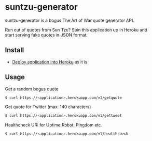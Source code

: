 # suntzu-generator

suntzu-generator is a bogus The Art of War quote generator API.

Run out of quotes from Sun Tzu? Spin this application up in Heroku and start serving fake quotes in JSON format.

## Install

* [Deploy application into Heroku](https://devcenter.heroku.com/articles/python-gunicorn) as it is

## Usage

Get a random bogus quote
```bash
$ curl https://<application>.herokuapp.com/v1/getquote
```

Get quote for Twitter (max. 140 characters)
```bash
$ curl https://<application>.herokuapp.com/v1/gettweet
```

Healthcheck URI for Uptime Robot, Pingdom etc.
```bash
$ curl https://<application>.herokuapp.com/v1/healthcheck
```
